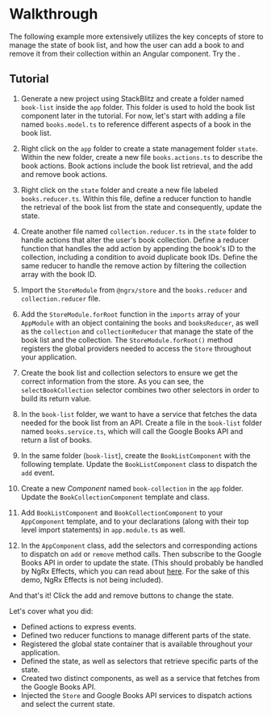 # Walkthrough

The following example more extensively utilizes the key concepts of store to manage the state of book list, and how the user can add a book to and remove it from their collection within an Angular component. Try the <live-example name="store-walkthrough" noDownload></live-example>.

## Tutorial

1.  Generate a new project using StackBlitz <live-example name="ngrx-start" noDownload></live-example> and create a folder named `book-list` inside the `app` folder. This folder is used to hold the book list component later in the tutorial. For now, let's start with adding a file named `books.model.ts` to reference different aspects of a book in the book list.

<ngrx-code-example header="src/app/book-list/books.model.ts" path="store-walkthrough/src/app/book-list/books.model.ts"></ngrx-code-example>

2.  Right click on the `app` folder to create a state management folder `state`. Within the new folder, create a new file `books.actions.ts` to describe the book actions. Book actions include the book list retrieval, and the add and remove book actions.

<ngrx-code-example header="src/app/state/books.actions.ts" path="store-walkthrough/src/app/state/books.actions.ts"></ngrx-code-example>

3.  Right click on the `state` folder and create a new file labeled `books.reducer.ts`. Within this file, define a reducer function to handle the retrieval of the book list from the state and consequently, update the state.

<ngrx-code-example header="src/app/state/books.reducer.ts" path="store-walkthrough/src/app/state/books.reducer.ts"></ngrx-code-example>

4. Create another file named `collection.reducer.ts` in the `state` folder to handle actions that alter the user's book collection. Define a reducer function that handles the add action by appending the book's ID to the collection, including a condition to avoid duplicate book IDs. Define the same reducer to handle the remove action by filtering the collection array with the book ID.

<ngrx-code-example header="src/app/state/collection.reducer.ts" path="store-walkthrough/src/app/state/collection.reducer.ts"></ngrx-code-example>

5.  Import the `StoreModule` from `@ngrx/store` and the `books.reducer` and `collection.reducer` file.

<ngrx-code-example header="src/app/app.module.ts (imports)" path="store-walkthrough/src/app/app.module.1.ts" region="partialTopLevelImports"></ngrx-code-example>

6.  Add the `StoreModule.forRoot` function in the `imports` array of your `AppModule` with an object containing the `books` and `booksReducer`, as well as the `collection` and `collectionReducer` that manage the state of the book list and the collection. The `StoreModule.forRoot()` method registers the global providers needed to access the `Store` throughout your application.

<ngrx-code-example header="src/app/app.module.ts (StoreModule)" path="store-walkthrough/src/app/app.module.1.ts" region="storeModuleAddToImports"></ngrx-code-example>

7. Create the book list and collection selectors to ensure we get the correct information from the store. As you can see, the `selectBookCollection` selector combines two other selectors in order to build its return value.

<ngrx-code-example header="src/app/state/books.selectors.ts" path="store-walkthrough/src/app/state/books.selectors.ts"></ngrx-code-example>

8. In the `book-list` folder, we want to have a service that fetches the data needed for the book list from an API. Create a file in the `book-list` folder named `books.service.ts`, which will call the Google Books API and return a list of books.

<ngrx-code-example header="src/app/book-list/books.service.ts" path="store-walkthrough/src/app/book-list/books.service.ts"></ngrx-code-example>

9. In the same folder (`book-list`), create the `BookListComponent` with the following template. Update the `BookListComponent` class to dispatch the `add` event.

<ngrx-code-example header="src/app/book-list/book-list.component.html" path="store-walkthrough/src/app/book-list/book-list.component.html"></ngrx-code-example>

<ngrx-code-example header="src/app/book-list/book-list.component.ts" path="store-walkthrough/src/app/book-list/book-list.component.ts"></ngrx-code-example>

10. Create a new _Component_ named `book-collection` in the `app` folder. Update the `BookCollectionComponent` template and class.

<ngrx-code-example header="src/app/book-collection/book-collection.component.html" path="store-walkthrough/src/app/book-collection/book-collection.component.html"></ngrx-code-example>

<ngrx-code-example header="src/app/book-collection/book-collection.component.ts" path="store-walkthrough/src/app/book-collection/book-collection.component.ts"></ngrx-code-example>

11. Add `BookListComponent` and `BookCollectionComponent` to your `AppComponent` template, and to your declarations (along with their top level import statements) in `app.module.ts` as well.

<ngrx-code-example header="src/app/app.component.html (Components)" path="store-walkthrough/src/app/app.component.html" region="components"></ngrx-code-example>

<ngrx-code-example header="src/app/app.module.ts (Final)" path="store-walkthrough/src/app/app.module.ts"></ngrx-code-example>

12. In the `AppComponent` class, add the selectors and corresponding actions to dispatch on `add` or `remove` method calls. Then subscribe to the Google Books API in order to update the state. (This should probably be handled by NgRx Effects, which you can read about [here](guide/effects). For the sake of this demo, NgRx Effects is not being included).

<ngrx-code-example header="src/app/app.component.ts" path="store-walkthrough/src/app/app.component.ts"></ngrx-code-example>

And that's it! Click the add and remove buttons to change the state.

Let's cover what you did:

- Defined actions to express events.
- Defined two reducer functions to manage different parts of the state.
- Registered the global state container that is available throughout your application.
- Defined the state, as well as selectors that retrieve specific parts of the state.
- Created two distinct components, as well as a service that fetches from the Google Books API.
- Injected the `Store` and Google Books API services to dispatch actions and select the current state.
